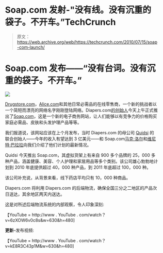 # Soap.com 发射-"没有线。没有沉重的袋子。不开车。”TechCrunch

> 原文：<https://web.archive.org/web/https://techcrunch.com/2010/07/15/soap-com-launch/>

# Soap.com 发布——“没有台词。没有沉重的袋子。不开车。”

![](img/2a7d6ecd66dcc552a550563598b5c136.png)

[Drugstore.com](https://web.archive.org/web/20221210013818/http://drugstore.com/)，[Alice.com](https://web.archive.org/web/20221210013818/http://alice.com/)和其他日常必需品的在线零售商，一个新的挑战者以一个简短而漂亮的网络名字刚刚登陆网络。Diapers.com[的创始人](https://web.archive.org/web/20221210013818/http://diapers.com/)今天上午正式推出了[Soap.com](https://web.archive.org/web/20221210013818/http://soap.com/)，这是一个新的电子商务网站，让人们能够以有竞争力的价格购买家庭必需品、皮肤和头发护理产品等等。

我们报道说，该网站应该在上个月发布，当时 Diapers.com 的母公司 [Quidsi](https://web.archive.org/web/20221210013818/http://www.crunchbase.com/company/quidsi) 的联合创始人——今年的收入有望达到 3 亿美元——和 Soap.com[马克·洛尔](https://web.archive.org/web/20221210013818/http://www.crunchbase.com/person/marc-lore)和[维尼特·巴拉拉](https://web.archive.org/web/20221210013818/http://www.crunchbase.com/person/vinit-bharara)向我们介绍了他们计划的最新情况。

Quidsi 今天推出 Soap.com，其虚拟货架上有来自 900 多个品牌的 25，000 多种产品，涵盖健康、美容、个人护理和家居用品等多个类别。该公司雄心勃勃地计划到 2010 年底提供超过 40，000 种产品，到 2011 年底超过 100，000 种。

该公司补充说，从背景来看，线下药店平均只有 10，000 种商品。

Diapers.com 将利用 Diapers.com 的后端物流，确保全国三分之二地区的产品次日送达，其余地区两天内送达。

这是对所述后端物流系统的内部观察，令人印象深刻:

【YouTube = http://www . YouTube . com/watch？v=6zXOW6v0c8s&w=630&h=480]

**更新**–发布视频:

【YouTube = http://www . YouTube . com/watch？v=kE8R3C43p1M&w=630&h=480]